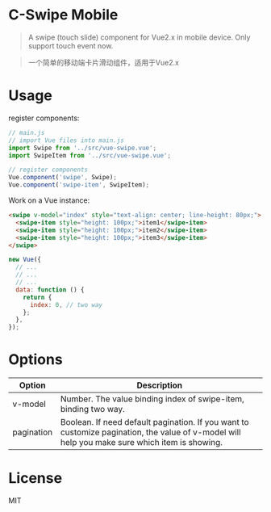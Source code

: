 # C-Swipe Mobile

> A swipe (touch slide) component for Vue2.x in mobile device.
> Only support touch event now.

> 一个简单的移动端卡片滑动组件，适用于Vue2.x


# Usage

register components:

```js
// main.js
// import Vue files into main.js
import Swipe from '../src/vue-swipe.vue';
import SwipeItem from '../src/vue-swipe.vue';

// register components
Vue.component('swipe', Swipe);
Vue.component('swipe-item', SwipeItem);

```

Work on a Vue instance:

```html
<swipe v-model="index" style="text-align: center; line-height: 80px;">
  <swipe-item style="height: 100px;">item1</swipe-item>
  <swipe-item style="height: 100px;">item2</swipe-item>
  <swipe-item style="height: 100px;">item3</swipe-item>
</swipe>
```

```js
new Vue({
  // ...
  // ...
  // ...
  data: function () {
    return {
      index: 0, // two way
    };
  },
});
```


# Options

| Option |  Description |
| ------ |    -------   |
| v-model| Number. The value binding index of swipe-item, binding two way. |
| pagination | Boolean. If need default pagination. If you want to customize pagination, the value of v-model will help you make sure which item is showing. |

# License

MIT
